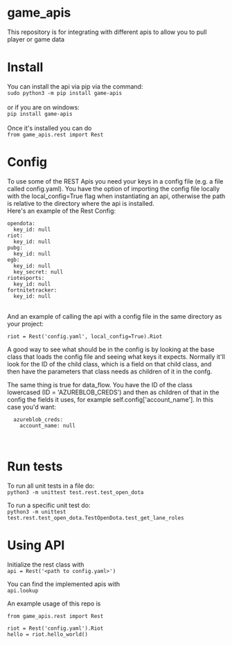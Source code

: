 # game_apis
This repository is for integrating with different apis to allow you to pull player or game data

# Install
You can install the api via pip via the command: <br />
```sudo python3 -m pip install game-apis```<br /><br />
or if you are on windows: <br />
```pip install game-apis```<br /><br />
Once it's installed you can do<br />
```from game_apis.rest import Rest```

# Config
To use some of the REST Apis you need your keys in a config file (e.g. a file called config.yaml). You have the option of importing the config file locally with the local_config=True flag when instantiating an api, otherwise the path is relative to the directory where the api is installed. <br />
Here's an example of the Rest Config:<br />
```
opendota:
  key_id: null
riot:
  key_id: null
pubg:
  key_id: null
egb:
  key_id: null
  key_secret: null
riotesports:
  key_id: null
fortnitetracker:
  key_id: null
```
<br />
 And an example of calling the api with a config file in the same directory as your project:<br />
 
```
riot = Rest('config.yaml', local_config=True).Riot
```

  A good way to see what should be in the config is by looking at the base class that loads the config file and seeing what keys it expects. Normally it'll look for the ID of the child class, which is a field on that child class, and then have the parameters that class needs as children of it in the confg. <br />

  The same thing is true for data_flow. You have the ID of the class lowercased (ID = 'AZUREBLOB_CREDS') and then as children of that in the config the fields it uses, for example self.config['account_name']. In this case you'd want:
```
  azureblob_creds:
    account_name: null
 ```
 <br />

# Run tests
To run all unit tests in a file do:<br />
```python3 -m unittest test.rest.test_open_dota```

To run a specific unit test do:<br />
```python3 -m unittest test.rest.test_open_dota.TestOpenDota.test_get_lane_roles```

# Using API
Initialize the rest class with<br />
```api = Rest('<path to config.yaml>')```

You can find the implemented apis with<br />
```api.lookup```

An example usage of this repo is
```
from game_apis.rest import Rest

riot = Rest('config.yaml').Riot
hello = riot.hello_world()
```
